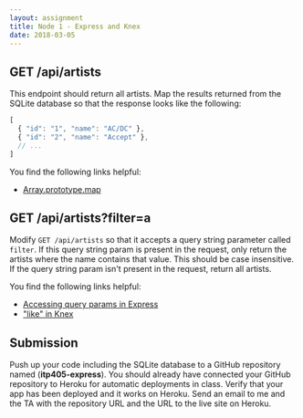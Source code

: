 ```yaml
---
layout: assignment
title: Node 1 - Express and Knex
date: 2018-03-05
---
```


## GET /api/artists

This endpoint should return all artists. Map the results returned from the SQLite database so that the response looks like the following:

```js
[
  { "id": "1", "name": "AC/DC" },
  { "id": "2", "name": "Accept" },
  // ...
]
```

You find the following links helpful:

* [Array.prototype.map](https://developer.mozilla.org/en-US/docs/Web/JavaScript/Reference/Global_Objects/Array/map)

## GET /api/artists?filter=a

Modify `GET /api/artists` so that it accepts a query string parameter called `filter`. If this query string param is present in the request, only return the artists where the name contains that value. This should be case insensitive. If the query string param isn't present in the request, return all artists.

You find the following links helpful:

* [Accessing query params in Express](https://expressjs.com/en/4x/api.html#req.query)
* ["like" in Knex](http://knexjs.org/#Builder-where)

## Submission

Push up your code including the SQLite database to a GitHub repository named (__itp405-express__). You should already have connected your GitHub repository to Heroku for automatic deployments in class. Verify that your app has been deployed and it works on Heroku. Send an email to me and the TA with the repository URL and the URL to the live site on Heroku.
